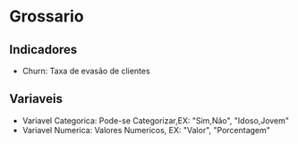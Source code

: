 # Grossario

## Indicadores
- Churn: Taxa de evasão de clientes

## Variaveis
- Variavel Categorica: Pode-se Categorizar,EX: "Sim,Não", "Idoso,Jovem"  
- Variavel Numerica: Valores Numericos, EX:  "Valor", "Porcentagem"
